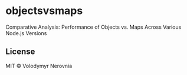 # objectsvsmaps
Comparative Analysis: Performance of Objects vs. Maps Across Various Node.js Versions

## License

MIT © Volodymyr Nerovnia